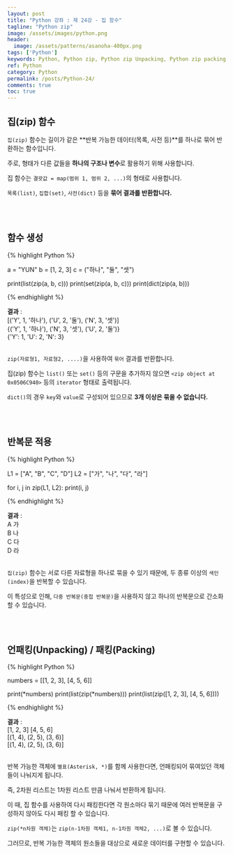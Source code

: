```yaml
---
layout: post
title: "Python 강좌 : 제 24강 - 집 함수"
tagline: "Python zip"
image: /assets/images/python.png
header:
  image: /assets/patterns/asanoha-400px.png
tags: ['Python']
keywords: Python, Python zip, Python zip Unpacking, Python zip packing
ref: Python
category: Python
permalink: /posts/Python-24/
comments: true
toc: true
---
```


## 집(zip) 함수

`집(zip)` 함수는 길이가 같은 **반복 가능한 데이터(목록, 사전 등)**를 하나로 묶어 반환하는 함수입니다.

주로, 형태가 다른 값들을 **하나의 구조나 변수**로 활용하기 위해 사용합니다.

집 함수는 `결괏값 = map(범위 1, 범위 2, ...)`의 형태로 사용합니다.

`목록(list)`, `집합(set)`, `사전(dict)` 등을 **묶어 결과를 반환합니다.**

<br>
<br>

## 함수 생성

{% highlight Python %}

a = "YUN"
b = [1, 2, 3]
c = ("하나", "둘", "셋")

print(list(zip(a, b, c)))
print(set(zip(a, b, c)))
print(dict(zip(a, b)))

{% endhighlight %}

**결과**
:    
[('Y', 1, '하나'), ('U', 2, '둘'), ('N', 3, '셋')]<br>
{('Y', 1, '하나'), ('N', 3, '셋'), ('U', 2, '둘')}<br>
{'Y': 1, 'U': 2, 'N': 3}<br>
<br>

`zip(자료형1, 자료형2, ....)`을 사용하여 `묶어` 결과를 반환합니다.

집(zip) 함수는 `list()` 또는 `set()` 등의 구문을 추가하지 않으면 `<zip object at 0x0506C940>` 등의 `iterator` 형태로 출력됩니다.

`dict()`의 경우 `key`와 `value`로 구성되어 있으므로 **3개 이상은 묶을 수 없습니다.**

<br>
<br>

## 반복문 적용

{% highlight Python %}

L1 = ["A", "B", "C", "D"]
L2 = ["가", "나", "다", "라"]


for i, j in zip(L1, L2):
    print(i, j)

{% endhighlight %}

**결과**
:    
A 가<br>
B 나<br>
C 다<br>
D 라<br>
<br>

`집(zip)` 함수는 서로 다른 자료형을 하나로 묶을 수 있기 때문에, 두 종류 이상의 `색인(index)`을 반복할 수 있습니다.

이 특성으로 인해, `다중 반복문(중첩 반복문)`을 사용하지 않고 하나의 반복문으로 간소화 할 수 있습니다.

<br>
<br>

## 언패킹(Unpacking) / 패킹(Packing)
 
{% highlight Python %}

numbers = [[1, 2, 3], [4, 5, 6]]

print(*numbers)
print(list(zip(*numbers)))
print(list(zip([1, 2, 3], [4, 5, 6])))

{% endhighlight %}

**결과**
:    
[1, 2, 3] [4, 5, 6]<br>
[(1, 4), (2, 5), (3, 6)]<br>
[(1, 4), (2, 5), (3, 6)]<br>
<br>

반복 가능한 객체에 `별표(Asterisk, *)`를 함께 사용한다면, 언패킹되어 묶여있던 객체들이 나눠지게 됩니다.

즉, 2차원 리스트는 1차원 리스트 만큼 나눠서 반환하게 됩니다.

이 때, 집 함수를 사용하여 다시 패킹한다면 각 원소마다 묶기 때문에 여러 반복문을 구성하지 않아도 다시 패킹 할 수 있습니다.

`zip(*n차원 객체)`는 `zip(n-1차원 객체1, n-1차원 객체2, ...)`로 볼 수 있습니다.

그러므로, 반복 가능한 객체의 원소들을 대상으로 새로운 데이터를 구현할 수 있습니다.